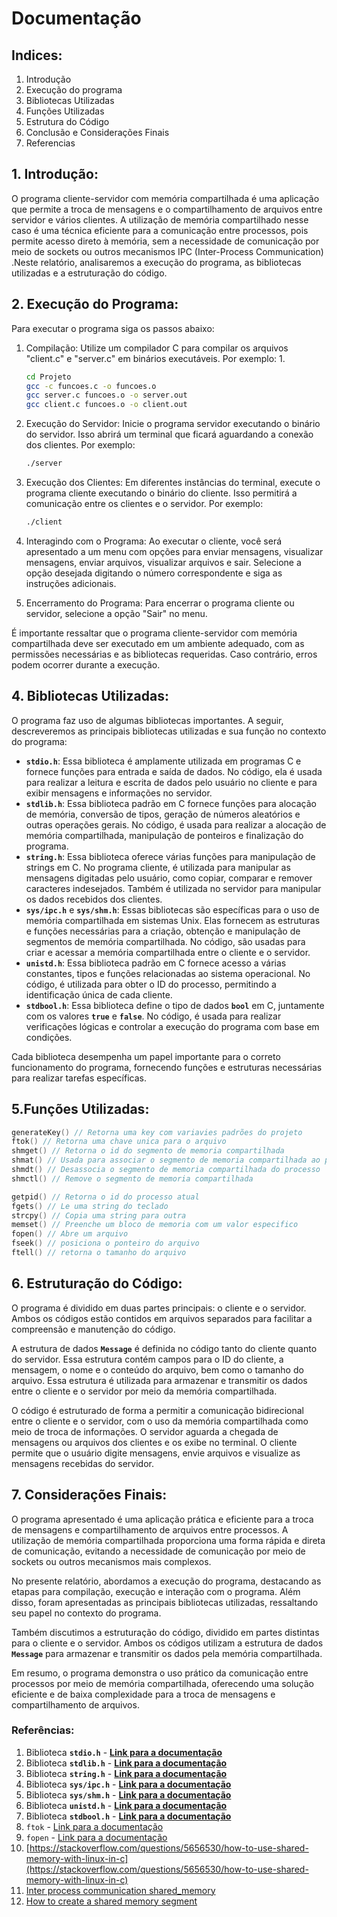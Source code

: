 # Documentação

## Indices:

1. Introdução
2. Execução do programa
3. Bibliotecas Utilizadas 
4. Funções Utilizadas
5. Estrutura do Código
6. Conclusão e Considerações Finais
7. Referencias

## 1. Introdução:

O programa cliente-servidor com memória compartilhada é uma aplicação que permite a troca de mensagens e o compartilhamento de arquivos entre servidor e vários clientes. A utilização de memória compartilhado nesse caso é uma técnica eficiente para a comunicação entre processos, pois permite acesso direto à memória, sem a necessidade de comunicação por meio de sockets ou outros mecanismos IPC (Inter-Process Communication) .Neste relatório, analisaremos a execução do programa, as bibliotecas utilizadas e a estruturação do código.

## 2. Execução do Programa:

Para executar o programa siga os passos abaixo:

1. Compilação: Utilize um compilador C para compilar os arquivos "client.c" e "server.c" em binários executáveis. Por exemplo:
    1. 
    
    ```bash
    cd Projeto
    gcc -c funcoes.c -o funcoes.o
    gcc server.c funcoes.o -o server.out
    gcc client.c funcoes.o -o client.out
    ```
    
2. Execução do Servidor: Inicie o programa servidor executando o binário do servidor. Isso abrirá um terminal que ficará aguardando a conexão dos clientes. Por exemplo:
    
    ```bash
    ./server
    ```
    
3. Execução dos Clientes: Em diferentes instâncias do terminal, execute o programa cliente executando o binário do cliente. Isso permitirá a comunicação entre os clientes e o servidor. Por exemplo:
    
    ```bash
    ./client
    ```
    
4. Interagindo com o Programa: Ao executar o cliente, você será apresentado a um menu com opções para enviar mensagens, visualizar mensagens, enviar arquivos, visualizar arquivos e sair. Selecione a opção desejada digitando o número correspondente e siga as instruções adicionais.
5. Encerramento do Programa: Para encerrar o programa cliente ou servidor, selecione a opção "Sair" no menu.

É importante ressaltar que o programa cliente-servidor com memória compartilhada deve ser executado em um ambiente adequado, com as permissões necessárias e as bibliotecas requeridas. Caso contrário, erros podem ocorrer durante a execução.

## **4. Bibliotecas Utilizadas:**

O programa faz uso de algumas bibliotecas importantes. A seguir, descreveremos as principais bibliotecas utilizadas e sua função no contexto do programa:

- **`stdio.h`**: Essa biblioteca é amplamente utilizada em programas C e fornece funções para entrada e saída de dados. No código, ela é usada para realizar a leitura e escrita de dados pelo usuário no cliente e para exibir mensagens e informações no servidor.
- **`stdlib.h`**: Essa biblioteca padrão em C fornece funções para alocação de memória, conversão de tipos, geração de números aleatórios e outras operações gerais. No código, é usada para realizar a alocação de memória compartilhada, manipulação de ponteiros e finalização do programa.
- **`string.h`**: Essa biblioteca oferece várias funções para manipulação de strings em C. No programa cliente, é utilizada para manipular as mensagens digitadas pelo usuário, como copiar, comparar e remover caracteres indesejados. Também é utilizada no servidor para manipular os dados recebidos dos clientes.
- **`sys/ipc.h`** e **`sys/shm.h`**: Essas bibliotecas são específicas para o uso de memória compartilhada em sistemas Unix. Elas fornecem as estruturas e funções necessárias para a criação, obtenção e manipulação de segmentos de memória compartilhada. No código, são usadas para criar e acessar a memória compartilhada entre o cliente e o servidor.
- **`unistd.h`**: Essa biblioteca padrão em C fornece acesso a várias constantes, tipos e funções relacionadas ao sistema operacional. No código, é utilizada para obter o ID do processo, permitindo a identificação única de cada cliente.
- **`stdbool.h`**: Essa biblioteca define o tipo de dados **`bool`** em C, juntamente com os valores **`true`** e **`false`**. No código, é usada para realizar verificações lógicas e controlar a execução do programa com base em condições.

Cada biblioteca desempenha um papel importante para o correto funcionamento do programa, fornecendo funções e estruturas necessárias para realizar tarefas específicas.

## 5.Funções Utilizadas:

```c
generateKey() // Retorna uma key com variavies padrões do projeto 
ftok() // Retorna uma chave unica para o arquivo
shmget() // Retorna o id do segmento de memoria compartilhada
shmat() // Usada para associar o segmento de memoria compartilhada ao processo
shmdt() // Desassocia o segmento de memoria compartilhada do processo
shmctl() // Remove o segmento de memoria compartilhada

getpid() // Retorna o id do processo atual
fgets() // Le uma string do teclado
strcpy() // Copia uma string para outra
memset() // Preenche um bloco de memoria com um valor especifico
fopen() // Abre um arquivo
fseek() // posiciona o ponteiro do arquivo
ftell() // retorna o tamanho do arquivo
```

## 6. Estruturação do Código:

O programa é dividido em duas partes principais: o cliente e o servidor. Ambos os códigos estão contidos em arquivos separados para facilitar a compreensão e manutenção do código.

A estrutura de dados **`Message`** é definida no código tanto do cliente quanto do servidor. Essa estrutura contém campos para o ID do cliente, a mensagem, o nome e o conteúdo do arquivo, bem como o tamanho do arquivo. Essa estrutura é utilizada para armazenar e transmitir os dados entre o cliente e o servidor por meio da memória compartilhada.

O código é estruturado de forma a permitir a comunicação bidirecional entre o cliente e o servidor, com o uso da memória compartilhada como meio de troca de informações. O servidor aguarda a chegada de mensagens ou arquivos dos clientes e os exibe no terminal. O cliente permite que o usuário digite mensagens, envie arquivos e visualize as mensagens recebidas do servidor.

## 7. Considerações Finais:

O programa apresentado é uma aplicação prática e eficiente para a troca de mensagens e compartilhamento de arquivos entre processos. A utilização de memória compartilhada proporciona uma forma rápida e direta de comunicação, evitando a necessidade de comunicação por meio de sockets ou outros mecanismos mais complexos.

No presente relatório, abordamos a execução do programa, destacando as etapas para compilação, execução e interação com o programa. Além disso, foram apresentadas as principais bibliotecas utilizadas, ressaltando seu papel no contexto do programa.

Também discutimos a estruturação do código, dividido em partes distintas para o cliente e o servidor. Ambos os códigos utilizam a estrutura de dados **`Message`** para armazenar e transmitir os dados pela memória compartilhada.

Em resumo, o programa demonstra o uso prático da comunicação entre processos por meio de memória compartilhada, oferecendo uma solução eficiente e de baixa complexidade para a troca de mensagens e compartilhamento de arquivos.

### Referências:

1. Biblioteca **`stdio.h`** - **[Link para a documentação](https://en.cppreference.com/w/c/io)**
2. Biblioteca **`stdlib.h`** - **[Link para a documentação](https://en.cppreference.com/w/c/memory)**
3. Biblioteca **`string.h`** - **[Link para a documentação](https://en.cppreference.com/w/c/string)**
4. Biblioteca **`sys/ipc.h`** - **[Link para a documentação](https://pubs.opengroup.org/onlinepubs/009695399/basedefs/sys/ipc.h.html)**
5. Biblioteca **`sys/shm.h`** - **[Link para a documentação](https://pubs.opengroup.org/onlinepubs/009695399/basedefs/sys/shm.h.html)**
6. Biblioteca **`unistd.h`** - **[Link para a documentação](https://pubs.opengroup.org/onlinepubs/009695399/basedefs/unistd.h.html)**
7. Biblioteca **`stdbool.h`** - **[Link para a documentação](https://en.cppreference.com/w/c/types/bool)**
8. `ftok` - [Link para a documentação](https://www.dca.ufrn.br/~adelardo/cursos/DCA409/node27.html)
9. `fopen` - [Link para a documentação](https://stackoverflow.com/questions/75978548/fork-reading-multiple-files-and-write-them-to-single-output-file)
10. [https://stackoverflow.com/questions/5656530/how-to-use-shared-memory-with-linux-in-c](https://stackoverflow.com/questions/5656530/how-to-use-shared-memory-with-linux-in-c)
11. [Inter process communication shared_memory](/inter_process_communication_shared_memory)
12. [How to create a shared memory segment](https://www.youtube.com/watch?v=EpKJLmMnMUE)
